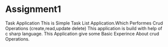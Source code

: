 # Assignment1
Task Application
This is Simple Task List Application.Which Performes Crud Operations (create,read,update delete)
This application is build with help of c sharp language.
This Application give some Basic Experince About crud Operations.


 
